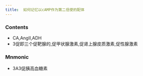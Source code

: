 ```yaml
---
title:  如何记忆以cAMP作为第二信使的配体
--- 
```


### Contents
- CA,AngⅡ,ADH
- 3促即三个促靶腺的,促甲状腺激素,促肾上腺皮质激素,促性腺激素
### Mnmonic
- 3A3促胰高血糖素

